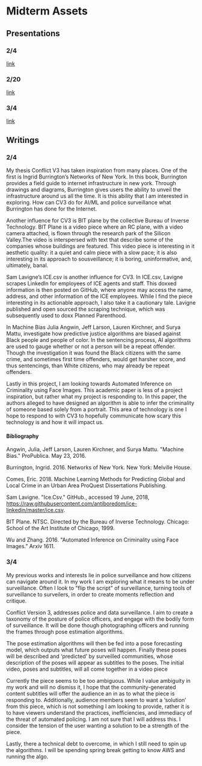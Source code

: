 # Midterm Assets

## Presentations
### 2/4
[link](https://docs.google.com/presentation/d/1DwWyygFZSBxZGQLZXH1xMQir_uRTItmJIPUPq2YEXQM/edit?usp=sharing)
### 2/20
[link](https://docs.google.com/presentation/d/1DwWyygFZSBxZGQLZXH1xMQir_uRTItmJIPUPq2YEXQM/edit?usp=sharing)
### 3/4
[link](https://docs.google.com/presentation/d/1ps9pU-8_8Sgoq95TxbklYRe7J2DkQYeFj2FR-nMx3s0/edit?usp=sharing)
## Writings

### 2/4
My thesis Conflict V3 has taken inspiration from many places. One of the first is Ingrid Burrington’s Networks of New York. In this book, Burrington provides a field guide to internet infrastructure in new york. Through drawings and diagrams, Burrington gives users the ability to unveil the infrastructure around us all the time. It is this ability that I am interested in exploring. How can CV3 do for AI/ML and police surveillance what Burrington has done for the Internet.

Another influence for CV3 is BIT plane by the collective Bureau of Inverse Technology. BIT Plane is a video piece where an RC plane, with a video camera attached, is flown through the research park of the Silicon Valley.The video is interspersed with text that describe some of the companies whose buildings are featured. This video piece is interesting in it aesthetic quality: it a quiet and calm piece with a slow pace; it is also interesting in its approach to sousveillance; it is boring, uninformative, and,  ultimately, banal. 

Sam Lavigne’s ICE.csv is another influence for CV3. In ICE.csv, Lavigne scrapes LinkedIn for employees of ICE agents and staff. This doxxed information is then posted on GitHub, where anyone may access the name, address, and other information of the ICE employees. While I find the piece interesting in its actionable approach, I also take it a cautionary tale. Lavigne published and open sourced the scraping technique, which was subsequently used to doxx Planned Parenthood.

In  Machine Bias Julia Angwin, Jeff Larson, Lauren Kirchner, and Surya Mattu, investigate how predictive justice algorithms are biased against Black people and people of color. In the sentencing process, AI algorithms are used to gauge whether or not a person will be a repeat offender. Though the investigation it was found the Black citizens with the same crime, and sometimes first time offenders, would get harsher score, and thus sentencings, than White citizens, who may already be repeat offenders.

Lastly in this project, I am looking towards Automated Inference on Criminality using Face Images. This academic paper is less of a project inspiration, but rather what my project is responding to. In this paper, the authors alleged to have designed an algorithm is able to infer the criminality of someone based solely from a portrait. This area of technology is one I hope to respond to with CV3 to hopefully communicate how scary this technology is and how it will impact us.

#### Bibliography

Angwin, Julia, Jeff Larson, Lauren Kirchner, and Surya Mattu. "Machine Bias." ProPublica. May 23, 2016.

Burrington, Ingrid. 2016. Networks of New York. New York: Melville House.

Comes, Eric. 2018. Machine Learning Methods for Predicting Global and Local Crime in an Urban Area ProQuest Dissertations Publishing.

Sam Lavigne. "Ice.Csv." GitHub., accessed 19 June, 2018, https://raw.githubusercontent.com/antiboredom/ice-linkedin/master/ice.csv.

BIT Plane. NTSC. Directed by the Bureau of Inverse Technology. Chicago: School of the Art Institute of Chicago, 1999.

Wu and Zhang. 2016. "Automated Inference on Criminality using Face Images." Arxiv 1611.

### 3/4

My previous works and interests lie in police surveillance and how citizens can navigate around it. In my work I am exploring what it means to be under surveillance. Often I look to "flip the script" of surveillance, turning tools of surveillance to surveilers, in order to create moments reflection and critique.

Conflict Version 3, addresses police and data surveillance. I aim to create a taxonomy of the posture of police officers, and engage with the bodily form of surveillance. It will be done though photographing officers and running the frames through pose estimation algorithms.

The pose estimation algorithms will then be fed into a pose forecasting model, which outputs what future poses will happen. Finally these poses will be described and ‘predicted’ by surveilled communities, whose description of the poses will appear as subtitles to the poses. The initial video, poses and subtitles, will all come together in a video piece

Currently the piece seems to be too ambiguous. While I value ambiguity in my work and will no dismiss it, I hope that the community-generated content subtitles will offer the audience an in as to what the piece is responding to. Additionally, audience members seem to want a ‘solution’ from this piece, which is not something I am looking to provide, rather it is to have viewers understand the practices, inefficiencies, and immediacy of the threat of automated policing. I am not sure that I will address this. I consider the tension of the user wanting a solution to be a strength of the piece. 

Lastly, there a technical debt to overcome, in which I still need to spin up the algorithms. I will be spending spring break getting to know AWS and running the algo.
